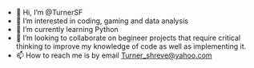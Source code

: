- 👋 Hi, I’m @TurnerSF
- 👀 I’m interested in coding, gaming and data analysis
- 🌱 I’m currently learning Python
- 💞️ I’m looking to collaborate on begineer projects that require critical thinking to improve my knowledge of code as well as implementing it.
- 📫 How to reach me is by email Turner_shreve@yahoo.com

<!---
TurnerSF/TurnerSF is a ✨ special ✨ repository because its `README.md` (this file) appears on your GitHub profile.
You can click the Preview link to take a look at your changes.
--->
